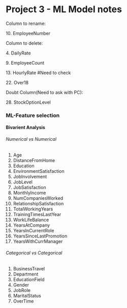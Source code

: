 # Project 3 - ML Model notes



Column to rename:



10\. EmployeeNumber





Column to delete:



4\. DailyRate

9\. EmployeeCount

13\. HourlyRate #Need to check

22\. Over18



Doubt Column(Need to ask with PC):



28\. StockOptionLevel





### ML-Feature selection



#### Bivarient Analysis



###### Numerical vs Numerical



1. Age
2. DistanceFromHome
3. Education
4. EnvironmentSatisfaction
5. JobInvolvement
6. JobLevel
7. JobSatisfaction
8. MonthlyIncome
9. NumCompaniesWorked
10. RelationshipSatisfaction
11. TotalWorkingYears
12. TrainingTimesLastYear
13. WorkLifeBalance
14. YearsAtCompany
15. YearsInCurrentRole
16. YearsSinceLastPromotion
17. YearsWithCurrManager





###### Categorical vs Categorical



1. BusinessTravel
2. Department
3. EducationField
4. Gender
5. JobRole
6. MaritalStatus
7. OverTime



